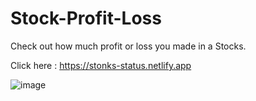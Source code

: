 # Stock-Profit-Loss
Check out how much profit or loss you made in a Stocks.

Click here : https://stonks-status.netlify.app

![image](https://user-images.githubusercontent.com/70835087/134302487-394a093a-3e6f-4158-8b97-3b1c6d5ed450.png)
